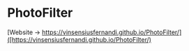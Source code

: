 # PhotoFilter
[Website -> https://vinsensiusfernandi.github.io/PhotoFilter/]([https://vinsensiusfernandi.github.io/PhotoFilter/)

